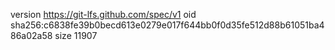 version https://git-lfs.github.com/spec/v1
oid sha256:c6838fe39b0becd613e0279e017f644bb0f0d35fe512d88b61051ba486a02a58
size 11907
